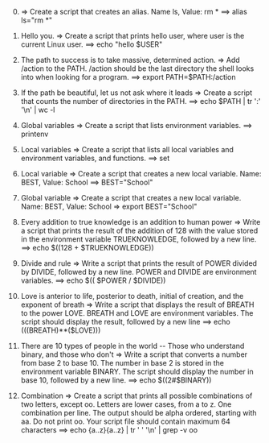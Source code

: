 0. <o> => Create a script that creates an alias. Name ls, Value: rm *
==> alias ls="rm *"

1. Hello you. => Create a script that prints hello user, where user is the current Linux user.
==> echo "hello $USER"

2. The path to success is to take massive, determined action. => Add /action to the PATH. /action should be the last directory the shell looks into when looking for a program.
==> export PATH=$PATH:/action

3. If the path be beautiful, let us not ask where it leads => Create a script that counts the number of directories in the PATH.
==> echo $PATH | tr ':' '\n' | wc -l
4. Global variables => Create a script that lists environment variables.
==> printenv

5. Local variables => Create a script that lists all local variables and environment variables, and functions.
==> set

6. Local variable => Create a script that creates a new local variable. Name: BEST, Value: School
==> BEST="School"

7. Global variable => Create a script that creates a new local variable. Name: BEST, Value: School
=> export BEST="School"

8. Every addition to true knowledge is an addition to human power => Write a script that prints the result of the addition of 128 with the value stored in the environment variable TRUEKNOWLEDGE, followed by a new line.
==> echo $((128 + $TRUEKNOWLEDGE))

9. Divide and rule => Write a script that prints the result of POWER divided by DIVIDE, followed by a new line. POWER and DIVIDE are environment variables.
==> echo $(( $POWER / $DIVIDE))

10. Love is anterior to life, posterior to death, initial of creation, and the exponent of breath => Write a script that displays the result of BREATH to the power LOVE. BREATH and LOVE are environment variables. The script should display the result, followed by a new line
==> echo $((($BREATH)**($LOVE)))

11. There are 10 types of people in the world -- Those who understand binary, and those who don't => Write a script that converts a number from base 2 to base 10. The number in base 2 is stored in the environment variable BINARY. The script should display the number in base 10, followed by a new line.
==> echo $((2#$BINARY))

12. Combination => Create a script that prints all possible combinations of two letters, except oo. Letters are lower cases, from a to z. One combination per line. The output should be alpha ordered, starting with aa. Do not print oo. Your script file should contain maximum 64 characters
==> echo {a..z}{a..z} | tr ' ' '\n' | grep -v oo

